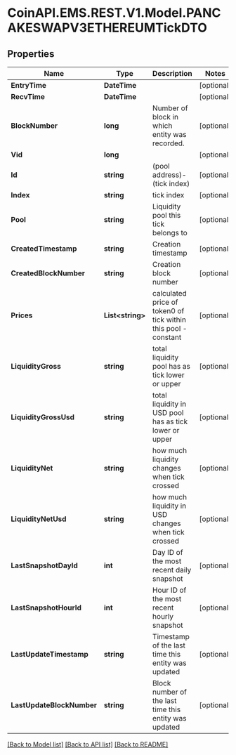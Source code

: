 # CoinAPI.EMS.REST.V1.Model.PANCAKESWAPV3ETHEREUMTickDTO

## Properties

Name | Type | Description | Notes
------------ | ------------- | ------------- | -------------
**EntryTime** | **DateTime** |  | [optional] 
**RecvTime** | **DateTime** |  | [optional] 
**BlockNumber** | **long** | Number of block in which entity was recorded. | [optional] 
**Vid** | **long** |  | [optional] 
**Id** | **string** | (pool address)-(tick index) | [optional] 
**Index** | **string** | tick index | [optional] 
**Pool** | **string** | Liquidity pool this tick belongs to | [optional] 
**CreatedTimestamp** | **string** | Creation timestamp | [optional] 
**CreatedBlockNumber** | **string** | Creation block number | [optional] 
**Prices** | **List&lt;string&gt;** | calculated price of token0 of tick within this pool - constant | [optional] 
**LiquidityGross** | **string** | total liquidity pool has as tick lower or upper | [optional] 
**LiquidityGrossUsd** | **string** | total liquidity in USD pool has as tick lower or upper | [optional] 
**LiquidityNet** | **string** | how much liquidity changes when tick crossed | [optional] 
**LiquidityNetUsd** | **string** | how much liquidity in USD changes when tick crossed | [optional] 
**LastSnapshotDayId** | **int** | Day ID of the most recent daily snapshot | [optional] 
**LastSnapshotHourId** | **int** | Hour ID of the most recent hourly snapshot | [optional] 
**LastUpdateTimestamp** | **string** | Timestamp of the last time this entity was updated | [optional] 
**LastUpdateBlockNumber** | **string** | Block number of the last time this entity was updated | [optional] 

[[Back to Model list]](../README.md#documentation-for-models) [[Back to API list]](../README.md#documentation-for-api-endpoints) [[Back to README]](../README.md)

